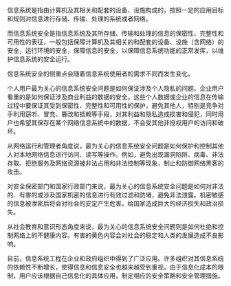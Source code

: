 
信息系统是指由计算机及其相关和配套的设备、设施构成的，按照一定的应用目标和规则对信息进行存储、传输、处理的系统或者网络。

而信息系统安全是指信息系统及其所存储、传输和处理的信息的保密性、完整性和可用性的表征，一般包括保障计算机及其相关的和配套的设备、设施（含网络）的安全，运行环境的安全，保障信息的安全，以保障信息系统功能的正常发挥，以维护信息系统的安全运行。

信息系统安全的侧重点会随着信息系统使用者的需求不同而发生变化。

个人用户最为关心的信息系统安全问题是如何保证涉及个人隐私的问题。企业用户看重的是如何保证涉及商业利益的数据的安全。这些个人数据或企业的信息在传输过程中要保证其受到保密性、完整性和可用性的保护，避免其他人，特别是竞争对手利用窃听、冒充、篡改和抵赖等手段，对其利益和隐私造成损害和侵犯，同时用户也希望其保存在某个网络信息系统中的数据，不会受其他非授权用户的访问和破坏。

从网络运行和管理者角度说，最为关心的信息系统安全问题是如何保护和控制其他人对本地网络信息进行访问、读写等操作。例如，避免出现漏洞陷阱、病毒、非法存取、拒绝服务及网络资源被非法占用和非法控制等现象，制止和防御网络黑客的攻击。

对安全保密部门和国家行政部门来说，最为关心的信息系统安全问题是如何对非法的、有害的或涉及国家机密的信息进行有效过滤和防堵，避免非法泄露。机密敏感的信息被泄密后将会对社会的安定产生危害，给国家造成巨大的经济损失和政治损失。

从社会教育和意识形态角度来说，最为关心的信息系统安全问题则是如何杜绝和控制网络上的不健康内容。有害的黄色内容会对社会的稳定和人类的发展造成不良影响。

目前，信息系统工程在企业和政府组织中得到了广泛应用。许多组织对其信息系统的依赖性不断增长，使得信息和信息安全也越来越受到重视。由于信息化成本的限制，用户应该根据自己信息化的具体应用，制定相应的安全策略和安全管理措施。
